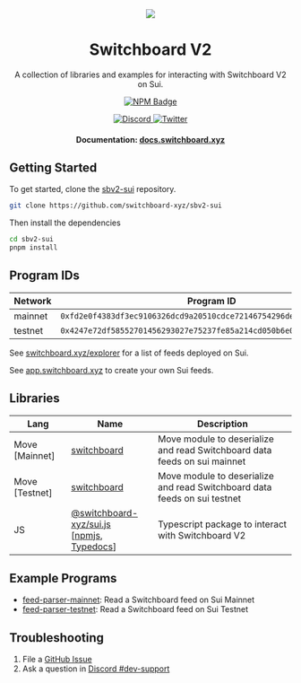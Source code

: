 <div align="center">
  <a href="#">
    <img src="https://github.com/switchboard-xyz/sbv2-core/raw/main/website/static/img/icons/switchboard/avatar.png" />
  </a>

  <h1>Switchboard V2</h1>

  <p>A collection of libraries and examples for interacting with Switchboard V2 on Sui.</p>

  <p>
	  <a href="https://www.npmjs.com/package/@switchboard-xyz/sui.js">
      <img alt="NPM Badge" src="https://img.shields.io/github/package-json/v/switchboard-xyz/sbv2-sui?color=red&filename=javascript%2Fsui.js%2Fpackage.json&label=%40switchboard-xyz%2Fsui.js&logo=npm" />
    </a>
  </p>

  <p>
    <a href="https://discord.gg/switchboardxyz">
      <img alt="Discord" src="https://img.shields.io/discord/841525135311634443?color=blueviolet&logo=discord&logoColor=white" />
    </a>
    <a href="https://twitter.com/switchboardxyz">
      <img alt="Twitter" src="https://img.shields.io/twitter/follow/switchboardxyz?label=Follow+Switchboard" />
    </a>
  </p>

  <h4>
    <strong>Documentation: </strong><a href="https://docs.switchboard.xyz">docs.switchboard.xyz</a>
  </h4>
</div>

## Getting Started

To get started, clone the
[sbv2-sui](https://github.com/switchboard-xyz/sbv2-sui) repository.

```bash
git clone https://github.com/switchboard-xyz/sbv2-sui
```

Then install the dependencies

```bash
cd sbv2-sui
pnpm install
```

## Program IDs

| **Network** | **Program ID**                                                       |
| ----------- | -------------------------------------------------------------------- |
| mainnet     | `0xfd2e0f4383df3ec9106326dcd9a20510cdce72146754296deed15403fcd3df8b` |
| testnet     | `0x4247e72df58552701456293027e75237fe85a214cd050b6e0358dc5047a3fb17` |

See [switchboard.xyz/explorer](https://staging.app.switchboard.xyz/sui/mainnet) for a list of
feeds deployed on Sui.

See [app.switchboard.xyz](https://staging.app.switchboard.xyz/build/feed) to create your own Sui
feeds.

## Libraries

| **Lang**       | **Name**                                                                                                                                                                                    | **Description**                                                           |
| -------------- | ------------------------------------------------------------------------------------------------------------------------------------------------------------------------------------------- | ------------------------------------------------------------------------- |
| Move [Mainnet] | [switchboard](/move/mainnet/switchboard_std/)                                                                                                                                               | Move module to deserialize and read Switchboard data feeds on sui mainnet |
| Move [Testnet] | [switchboard](/move/testnet/switchboard_std/)                                                                                                                                               | Move module to deserialize and read Switchboard data feeds on sui testnet |
| JS             | [@switchboard-xyz/sui.js](/javascript/sui.js/) <br />[[npmjs](https://www.npmjs.com/package/@switchboard-xyz/sui.js), [Typedocs](https://docs.switchboard.xyz/api/@switchboard-xyz/sui.js)] | Typescript package to interact with Switchboard V2                        |

## Example Programs

- [feed-parser-mainnet](/programs/mainnet/feed-parser/): Read a Switchboard feed on Sui Mainnet
- [feed-parser-testnet](/programs/testnet/feed-parser/): Read a Switchboard feed on Sui Testnet

## Troubleshooting

1. File a [GitHub Issue](https://github.com/switchboard-xyz/sbv2-sui/issues/new)
2. Ask a question in
   [Discord #dev-support](https://discord.com/channels/841525135311634443/984343400377647144)
